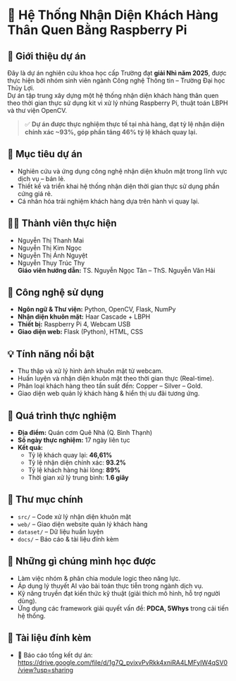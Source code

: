 # 👥 Hệ Thống Nhận Diện Khách Hàng Thân Quen Bằng Raspberry Pi

## 📌 Giới thiệu dự án
Đây là dự án nghiên cứu khoa học cấp Trường đạt **giải Nhì năm 2025**, được thực hiện bởi nhóm sinh viên ngành Công nghệ Thông tin – Trường Đại học Thủy Lợi.  
Dự án tập trung xây dựng một hệ thống nhận diện khách hàng thân quen theo thời gian thực sử dụng kit vi xử lý nhúng Raspberry Pi, thuật toán LBPH và thư viện OpenCV.

> ✅ **Dự án được thực nghiệm thực tế tại nhà hàng, đạt tỷ lệ nhận diện chính xác ~93%, góp phần tăng 46% tỷ lệ khách quay lại.**

## 🎯 Mục tiêu dự án
- Nghiên cứu và ứng dụng công nghệ nhận diện khuôn mặt trong lĩnh vực dịch vụ – bán lẻ.
- Thiết kế và triển khai hệ thống nhận diện thời gian thực sử dụng phần cứng giá rẻ.
- Cá nhân hóa trải nghiệm khách hàng dựa trên hành vi quay lại.

## 👩‍💻 Thành viên thực hiện
- Nguyễn Thị Thanh Mai
- Nguyễn Thị Kim Ngọc
- Nguyễn Thị Ánh Nguyệt
- Nguyễn Thụy Trúc Thy  
**Giáo viên hướng dẫn:** TS. Nguyễn Ngọc Tân – ThS. Nguyễn Văn Hải

## 🔧 Công nghệ sử dụng
- **Ngôn ngữ & Thư viện:** Python, OpenCV, Flask, NumPy
- **Nhận diện khuôn mặt:** Haar Cascade + LBPH
- **Thiết bị:** Raspberry Pi 4, Webcam USB
- **Giao diện web:** Flask (Python), HTML, CSS

## 💡 Tính năng nổi bật
- Thu thập và xử lý hình ảnh khuôn mặt từ webcam.
- Huấn luyện và nhận diện khuôn mặt theo thời gian thực (Real-time).
- Phân loại khách hàng theo tần suất đến: Copper – Silver – Gold.
- Giao diện web quản lý khách hàng & hiển thị ưu đãi tương ứng.

## 🔬 Quá trình thực nghiệm
- **Địa điểm:** Quán cơm Quê Nhà (Q. Bình Thạnh)
- **Số ngày thực nghiệm:** 17 ngày liên tục
- **Kết quả:**
  - Tỷ lệ khách quay lại: **46,61%**
  - Tỷ lệ nhận diện chính xác: **93.2%**
  - Tỷ lệ khách hàng hài lòng: **89%**
  - Thời gian xử lý trung bình: **1.6 giây**

## 📎 Thư mục chính
- `src/` – Code xử lý nhận diện khuôn mặt
- `web/` – Giao diện website quản lý khách hàng
- `dataset/` – Dữ liệu huấn luyện 
- `docs/` – Báo cáo & tài liệu đính kèm

## 🧠 Những gì chúng mình học được
- Làm việc nhóm & phân chia module logic theo năng lực.
- Áp dụng lý thuyết AI vào bài toán thực tiễn trong ngành dịch vụ.
- Kỹ năng truyền đạt kiến thức kỹ thuật (giải thích mô hình, hỗ trợ người dùng).
- Ứng dụng các framework giải quyết vấn đề: **PDCA, 5Whys** trong cải tiến hệ thống.

## 🔗 Tài liệu đính kèm
- 📄 Báo cáo tổng kết dự án: https://drive.google.com/file/d/1g7Q_pvixvPvRkk4xniRA4LMFyIW4qSV0/view?usp=sharing
